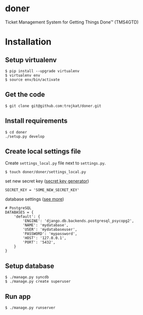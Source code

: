 doner
=====

Ticket Management System for Getting Things Done™ (TMS4GTD)


Installation
============

Setup virtualenv
----------------

    $ pip install --upgrade virtualenv
    $ virtualenv env
    $ source env/bin/activate

Get the code
------------

    $ git clone git@github.com:trojkat/doner.git

Install requirements
--------------------

    $ cd doner
    ./setup.py develop

Create local settings file
--------------------------

Create `settings_local.py` file next to `settings.py`.

    $ touch doner/doner/settings_local.py


set new secret key ([secret key generator](http://www.miniwebtool.com/django-secret-key-generator/))

    SECRET_KEY = 'SOME_NEW_SECRET_KEY'

database settings ([see more](https://docs.djangoproject.com/en/1.6/ref/settings/#std:setting-DATABASES))

    # PostgreSQL
    DATABASES = {
        'default': {
            'ENGINE': 'django.db.backends.postgresql_psycopg2',
            'NAME': 'mydatabase',
            'USER': 'mydatabaseuser',
            'PASSWORD': 'mypassword',
            'HOST': '127.0.0.1',
            'PORT': '5432',
        }
    }

Setup database
--------------

    $ ./manage.py syncdb
    $ ./manage.py create superuser

Run app
-------

    $ ./manage.py runserver
